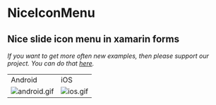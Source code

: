 # NiceIconMenu
## Nice slide icon menu in xamarin forms 
<i>If you want to get more often new examples, then please support our project. You can do that  <a href="https://www.liqpay.ua/api/3/checkout?data=eyJ2ZXJzaW9uIjozLCJhY3Rpb24iOiJwYXlkb25hdGUiLCJwdWJsaWNfa2V5IjoiaTk4MzA1OTc5NjM2IiwiYW1vdW50IjoiNSIsImN1cnJlbmN5IjoiVVNEIiwiZGVzY3JpcHRpb24iOiJTdXBwb3J0IHByb2plY3QgIiwidHlwZSI6ImRvbmF0ZSIsImxhbmd1YWdlIjoiZW4ifQ%3D%3D&signature=Mx2ciy6bW%2FC46BLqUwdQrUWdp90%3D">here</a>.</i>

<table>
  <tr>
    <td>Android</td>
    <td>iOS</td>
  </tr>
  <tr>
    <td><img src="https://github.com/xamarinium/NiceIconMenu/blob/master/Screenshots/android.gif?raw=true" alt="android.gif"></td>
    <td><img src="https://github.com/xamarinium/NiceIconMenu/blob/master/Screenshots/ios.gif?raw=true" alt="ios.gif"></td>
  </tr>
</table>
